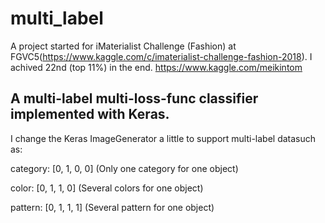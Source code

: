 # multi_label
A project started for iMaterialist Challenge (Fashion) at FGVC5(https://www.kaggle.com/c/imaterialist-challenge-fashion-2018).
I achived 22nd (top 11%) in the end. https://www.kaggle.com/meikintom

## A multi-label multi-loss-func classifier implemented with Keras.
I change the Keras ImageGenerator a little to support multi-label datasuch as:

category: [0, 1, 0, 0] (Only one category for one object)

color: [0, 1, 1, 0] (Several colors for one object)

pattern: [0, 1, 1, 1] (Several pattern for one object)
